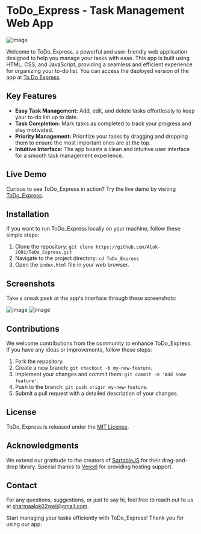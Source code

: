 # ToDo_Express - Task Management Web App

![image](https://github.com/Alok-2002/ToDo_Express/assets/93814546/c707f250-d687-4a3b-869a-64be2eb18fdb)

Welcome to ToDo_Express, a powerful and user-friendly web application designed to help you manage your tasks with ease. This app is built using HTML, CSS, and JavaScript, providing a seamless and efficient experience for organizing your to-do list. You can access the deployed version of the app at [To Do Express](https://to-doexpress.vercel.app).

## Key Features

- **Easy Task Management:** Add, edit, and delete tasks effortlessly to keep your to-do list up to date.
- **Task Completion:** Mark tasks as completed to track your progress and stay motivated.
- **Priority Management:** Prioritize your tasks by dragging and dropping them to ensure the most important ones are at the top.
- **Intuitive Interface:** The app boasts a clean and intuitive user interface for a smooth task management experience.

## Live Demo

Curious to see ToDo_Express in action? Try the live demo by visiting [ToDo_Express](https://to-doexpress.vercel.app).

## Installation

If you want to run ToDo_Express locally on your machine, follow these simple steps:

1. Clone the repository: `git clone https://github.com/Alok-2002/ToDo_Express.git`
2. Navigate to the project directory: `cd ToDo_Express`
3. Open the `index.html` file in your web browser.

## Screenshots

Take a sneak peek at the app's interface through these screenshots:

![image](https://github.com/Alok-2002/ToDo_Express/assets/93814546/d8ca19f3-4417-4ce0-990f-46c1b0aec493)
![image](https://github.com/Alok-2002/ToDo_Express/assets/93814546/c707f250-d687-4a3b-869a-64be2eb18fdb)


## Contributions

We welcome contributions from the community to enhance ToDo_Express. If you have any ideas or improvements, follow these steps:

1. Fork the repository.
2. Create a new branch: `git checkout -b my-new-feature`.
3. Implement your changes and commit them: `git commit -m 'Add some feature'`.
4. Push to the branch: `git push origin my-new-feature`.
5. Submit a pull request with a detailed description of your changes.

## License

ToDo_Express is released under the [MIT License](https://opensource.org/licenses/MIT).

## Acknowledgments

We extend our gratitude to the creators of [SortableJS](https://sortablejs.github.io/Sortable/) for their drag-and-drop library. Special thanks to [Vercel](https://vercel.com/) for providing hosting support.

## Contact

For any questions, suggestions, or just to say hi, feel free to reach out to us at [sharmaalok02gwl@gmail.com](mailto:sharmaalok02gwl@gmail.com).

Start managing your tasks efficiently with ToDo_Express! Thank you for using our app.
